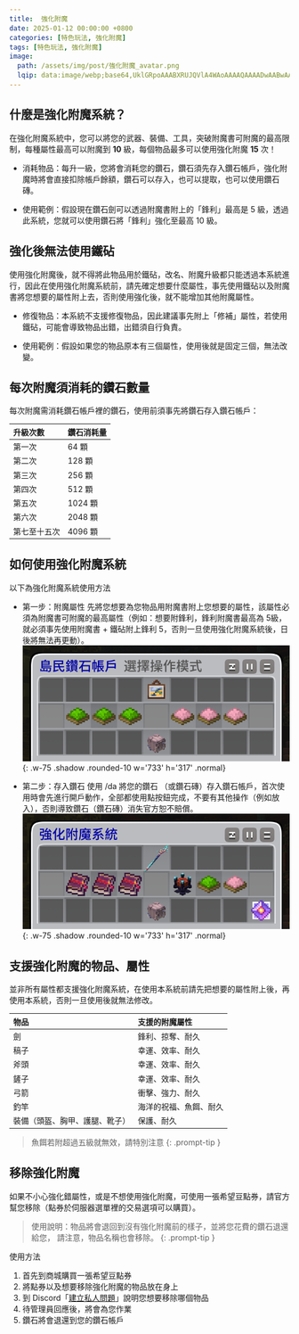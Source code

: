 ```yaml
---
title:  強化附魔
date: 2025-01-12 00:00:00 +0800
categories: [特色玩法, 強化附魔]
tags: [特色玩法, 強化附魔]
image:
  path: /assets/img/post/強化附魔_avatar.png
  lqip: data:image/webp;base64,UklGRpoAAABXRUJQVlA4WAoAAAAQAAAADwAABwAAQUxQSDIAAAARL0AmbZurmr57yyIiqE8oiG0bejIYEQTgqiDA9vqnsUSI6H+oAERp2HZ65qP/VIAWAFZQOCBCAAAA8AEAnQEqEAAIAAVAfCWkAALp8sF8rgRgAP7o9FDvMCkMde9PK7euH5M1m6VWoDXf2FkP3BqV0ZYbO6NA/VFIAAAA
---
```


## 什麼是強化附魔系統？

在強化附魔系統中，您可以將您的武器、裝備、工具，突破附魔書可附魔的最高限制，每種屬性最高可以附魔到 **10** 級，每個物品最多可以使用強化附魔 **15** 次！

- 消耗物品：每升一級，您將會消耗您的鑽石，鑽石須先存入鑽石帳戶，強化附魔時將會直接扣除帳戶餘額，鑽石可以存入，也可以提取，也可以使用鑽石磚。

- 使用範例：假設現在鑽石劍可以透過附魔書附上的「鋒利」最高是 5 級，透過此系統，您就可以使用鑽石將「鋒利」強化至最高 10 級。

## 強化後無法使用鐵砧

使用強化附魔後，就不得將此物品用於鐵砧，改名、附魔升級都只能透過本系統進行，因此在使用強化附魔系統前，請先確定想要什麼屬性，事先使用鐵砧以及附魔書將您想要的屬性附上去，否則使用強化後，就不能增加其他附魔屬性。

- 修復物品：本系統不支援修復物品，因此建議事先附上「修補」屬性，若使用鐵砧，可能會導致物品出錯，出錯須自行負責。

- 使用範例：假設如果您的物品原本有三個屬性，使用後就是固定三個，無法改變。

## 每次附魔須消耗的鑽石數量

每次附魔需消耗鑽石帳戶裡的鑽石，使用前須事先將鑽石存入鑽石帳戶：

| 升級次數     | 鑽石消耗量 |
| :----------- | :--------- |
| 第一次       | 64 顆      |
| 第二次       | 128 顆     |
| 第三次       | 256 顆     |
| 第四次       | 512 顆     |
| 第五次       | 1024 顆    |
| 第六次       | 2048 顆    |
| 第七至十五次 | 4096 顆    |

## 如何使用強化附魔系統

以下為強化附魔系統使用方法

- 第一步：附魔屬性
先將您想要為您物品用附魔書附上您想要的屬性，該屬性必須為附魔書可附魔的最高屬性（例如：想要附鋒利，鋒利附魔書最高為 5級，就必須事先使用附魔書 + 鐵砧附上鋒利 5，否則一旦使用強化附魔系統後，日後將無法再更動）。
![Desktop View](/assets/img/post/強化附魔_001.png){: .w-75 .shadow .rounded-10 w='733' h='317' .normal}


- 第二步：存入鑽石
使用 /da 將您的鑽石 （或鑽石磚）存入鑽石帳戶，首次使用時會先進行開戶動作，全部都使用點按鈕完成，不要有其他操作（例如放入），否則導致鑽石（鑽石磚）消失官方恕不賠償。
![Desktop View](/assets/img/post/強化附魔_002.png){: .w-75 .shadow .rounded-10 w='733' h='317' .normal}

## 支援強化附魔的物品、屬性

並非所有屬性都支援強化附魔系統，在使用本系統前請先把想要的屬性附上後，再使用本系統，否則一旦使用後就無法修改。

| 物品                           | 支援的附魔屬性         |
| :----------------------------- | :--------------------- |
| 劍                             | 鋒利、掠奪、耐久       |
| 稿子                           | 幸運、效率、耐久       |
| 斧頭                           | 幸運、效率、耐久       |
| 鏟子                           | 幸運、效率、耐久       |
| 弓箭                           | 衝擊、強力、耐久       |
| 釣竿                           | 海洋的祝福、魚餌、耐久 |
| 裝備（頭盔、胸甲、護腿、靴子） | 保護、耐久             |

> 魚餌若附超過五級就無效，請特別注意
{: .prompt-tip }

## 移除強化附魔

如果不小心強化錯屬性，或是不想使用強化附魔，可使用一張希望豆點券，請官方幫您移除（點券於伺服器選單裡的交易選項可以購買）。

> 使用說明：物品將會退回到沒有強化附魔前的樣子，並將您花費的鑽石退還給您， 請注意，物品名稱也會移除。
{: .prompt-tip }

使用方法

1. 首先到商城購買一張希望豆點券
2. 將點券以及想要移除強化附魔的物品放在身上
3. 到 Discord「[建立私人問題](https://discord.com/channels/848202526250893383/971376509048729650)」說明您想要移除哪個物品
4. 待管理員回應後，將會為您作業
5. 鑽石將會退還到您的鑽石帳戶